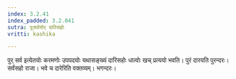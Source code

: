 ```yaml
---
index: 3.2.41
index_padded: 3.2.041
sutra: पूःसर्वयोर् दारिसहोः
vritti: kashika

---
```

पुर् सर्व इत्येतयोः करमणोः उपपदयोः यथासङ्ख्यं दारिसहोः धात्वोः खच् प्रत्ययो भवति। पुरं दारयति पुरन्दरः। सर्वंसहो राजा। भवे च दारेरिति वक्तव्यम्। भगन्दरः।